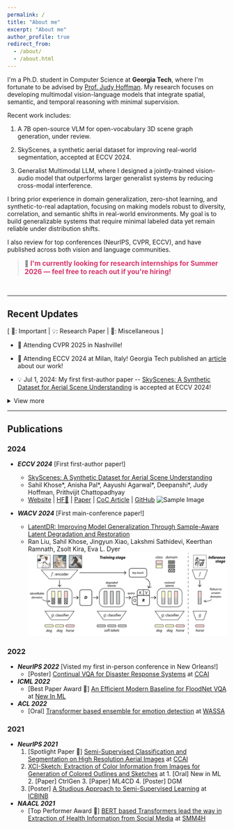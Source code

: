 ```yaml
---
permalink: /
title: "About me"
excerpt: "About me"
author_profile: true
redirect_from: 
  - /about/
  - /about.html
---
```

I'm a Ph.D. student in Computer Science at **Georgia Tech**, where I'm fortunate to be advised by [Prof. Judy Hoffman](https://faculty.cc.gatech.edu/~judy/). My research focuses on developing multimodal vision-language models that integrate spatial, semantic, and temporal reasoning with minimal supervision.

Recent work includes:

1. A 7B open-source VLM for open-vocabulary 3D scene graph generation, under review.

2. SkyScenes, a synthetic aerial dataset for improving real-world segmentation, accepted at ECCV 2024.

3. Generalist Multimodal LLM, where I designed a jointly-trained vision-audio model that outperforms larger generalist systems by reducing cross-modal interference.

I bring prior experience in domain generalization, zero-shot learning, and synthetic-to-real adaptation, focusing on making models robust to diversity, correlation, and semantic shifts in real-world environments. My goal is to build generalizable systems that require minimal labeled data yet remain reliable under distribution shifts.

I also review for top conferences (NeurIPS, CVPR, ECCV), and have published across both vision and language communities.


> 💼 <span style="color:#d6336c; font-weight:bold; font-size:1.1em;">I'm currently looking for research internships for Summer 2026 — feel free to reach out if you're hiring!</span>




<!-- Hi! I’m a first-year Ph.D. student at **Georgia Tech**, where I’m fortunate to be advised by [Judy Hoffman](https://faculty.cc.gatech.edu/~judy/). I completed my bachelor’s at Manipal Institute of Technology, India, in 2022, where I had an incredible learning experience. For my bachelor's thesis, I interned at IISc Bangalore.

My research focuses on advancing areas like Computer Vision, NLP, Semi/Self-supervised Learning, Zero-Shot Learning, Domain Adaptation, and Continual Learning. I’m passionate about creating deep learning models that require minimal supervision. 

Lately, I’ve been diving into Multimodal Large Language Models (LLMs) — if you’re working in this area or just curious, feel free to reach out. I’d love to chat!  -->
<br>

---
## Recent Updates
[ 🌟: Important | 💡: Research Paper | 📆: Miscellaneous ]

- 🌟 Attending CVPR 2025 in Nashville!

- 🌟 Attending ECCV 2024 at Milan, Italy! Georgia Tech published an [article](https://www.cc.gatech.edu/news/skyscenes-dataset-could-lead-safe-reliable-autonomous-flying-vehicles) about our work!

- 💡 Jul 1, 2024: My first first-author paper -- [SkyScenes: A Synthetic Dataset for Aerial Scene Understanding](https://arxiv.org/abs/2312.06719) is accepted at ECCV 2024!

<details>
  <summary>View more</summary>

- 🌟 Apr 1, 2024: Joining Georgia Tech for Ph.D. CS under **Prof. Judy Hoffman** in Fall 2024. 

- 📆 Mar 12, 2024: Serving as a reviewer for ECCV 2024.

- 💡 Oct 24, 2023: My first main-conference paper - [LatentDR: Improving Model Generalization Through Sample-Aware Latent Degradation and Restoration](https://arxiv.org/abs/2308.14596) is accepted at WACV 2024!

- 🌟 Attending NeurIPS 2022 at New Orleans, LA, USA. My first in-person conference!

- 🌟 Apr 4, 2022: Admitted to the [MS CS](https://www.cc.gatech.edu/degree-programs/master-science-computer-science) program of [Georgia Tech](https://www.gatech.edu/) for Fall 2022!

</details>

--- 
## Publications
### 2024

- ***ECCV 2024*** [First first-author paper!]
  - [SkyScenes: A Synthetic Dataset for Aerial Scene Understanding](https://arxiv.org/abs/2312.06719)
  - Sahil Khose\*, Anisha Pal\*, Aayushi Agarwal\*, Deepanshi\*, Judy Hoffman, Prithvijit Chattopadhyay
  - [Website](https://hoffman-group.github.io/SkyScenes/)
  | [HF🤗](https://huggingface.co/datasets/hoffman-lab/SkyScenes)
  | [Paper](https://arxiv.org/abs/2312.06719)
  | [CoC Article](https://www.cc.gatech.edu/news/skyscenes-dataset-could-lead-safe-reliable-autonomous-flying-vehicles)
| [GitHub](https://github.com/hoffman-group/SkyScenes)
![Sample Image](/images/skyscenes.png)


- ***WACV 2024*** [First main-conference paper!]
  - [LatentDR: Improving Model Generalization Through Sample-Aware Latent Degradation and Restoration](https://arxiv.org/abs/2308.14596)
  - Ran Liu, Sahil Khose, Jingyun Xiao, Lakshmi Sathidevi, Keerthan Ramnath, Zsolt Kira, Eva L. Dyer
![Sample Image](/images/latentdr.png)

### 2022
- ***NeurIPS 2022*** [Visted my first in-person conference in New Orleans!]
  - [Poster] [Continual VQA for Disaster Response Systems](https://arxiv.org/abs/2209.10320) at [CCAI](https://www.climatechange.ai/events/neurips2022)
- ***ICML 2022***
  - [Best Paper Award 🌟] [An Efficient Modern Baseline for FloodNet VQA](https://arxiv.org/abs/2205.15025) at [New In ML](https://ablacan.github.io/NewInML2022_ICML/)
- ***ACL 2022***
  - [Oral] [Transformer based ensemble for emotion detection](https://arxiv.org/abs/2203.11899) at [WASSA](https://wassa-workshop.github.io/)

### 2021
- ***NeurIPS 2021***
  1. [Spotlight Paper 🌟] [Semi-Supervised Classification and Segmentation on High Resolution Aerial Images](https://arxiv.org/abs/2105.08655) at [CCAI](https://www.climatechange.ai/events/neurips2021.html)
  2. [XCI-Sketch: Extraction of Color Information from Images for Generation of Colored Outlines and Sketches](https://arxiv.org/abs/2108.11554) at 1. [Oral] New in ML 2. [Paper] CtrlGen 3. [Paper] ML4CD 4. [Poster] DGM
  3. [Poster] [A Studious Approach to Semi-Supervised Learning](https://arxiv.org/abs/2109.08924) at [ICBINB](https://i-cant-believe-its-not-better.github.io/neurips2021/)
- ***NAACL 2021***
  - [Top Performer Award 🌟] [BERT based Transformers lead the way in Extraction of Health Information from Social Media](https://aclanthology.org/2021.smm4h-1.5/) at [SMM4H](https://healthlanguageprocessing.org/smm4h-2021/)